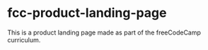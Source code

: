 # fcc-product-landing-page
This is a product landing page made as part of the freeCodeCamp curriculum.
